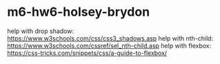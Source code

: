 # m6-hw6-holsey-brydon

help with drop shadow: https://www.w3schools.com/css/css3_shadows.asp
help with nth-child: https://www.w3schools.com/cssref/sel_nth-child.asp
help with flexbox: https://css-tricks.com/snippets/css/a-guide-to-flexbox/